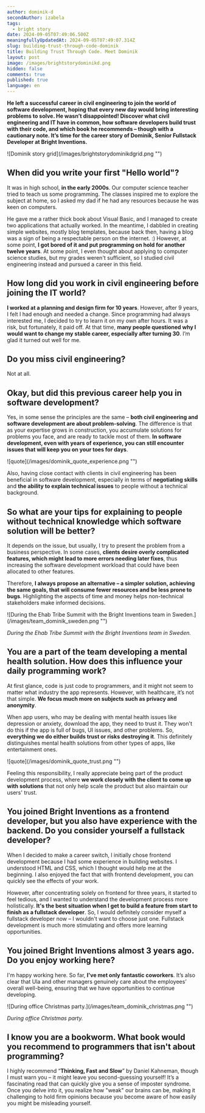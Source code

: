 ```yaml
---
author: dominik-d
secondAuthor: izabela
tags:
  - bright story
date: 2024-09-05T07:49:06.500Z
meaningfullyUpdatedAt: 2024-09-05T07:49:07.314Z
slug: building-trust-through-code-dominik
title: Building Trust Through Code. Meet Dominik
layout: post
image: /images/brightstorydominikd.png
hidden: false
comments: true
published: true
language: en
---
```

**He left a successful career in civil engineering to join the world of software development, hoping that every new day would bring interesting problems to solve. He wasn’t disappointed! Discover what civil engineering and IT have in common, how software developers build trust with their code, and which book he recommends – though with a cautionary note. It’s time for the career story of Dominik, Senior Fullstack Developer at Bright Inventions.**

<div className="image">![Dominik story grid](/images/brightstorydominikdgrid.png "")</div>

## When did you write your first "Hello world"?

It was in high school, **in the early 2000s**. Our computer science teacher tried to teach us some programming. The classes inspired me to explore the subject at home, so I asked my dad if he had any resources because he was keen on computers. 

He gave me a rather thick book about Visual Basic, and I managed to create two applications that actually worked. In the meantime, I dabbled in creating simple websites, mostly blog templates, because back then, having a blog was a sign of being a respectable person on the internet. :) However, at some point, **I got bored of it and put programming on hold for another twelve years**. At some point, I even thought about applying to computer science studies, but my grades weren't sufficient, so I studied civil engineering instead and pursued a career in this field.

## How long did you work in civil engineering before joining the IT world?

**I worked at a planning and design firm for 10 years**. However, after 9 years, I felt I had enough and needed a change. Since programming had always interested me, I decided to try to learn it on my own after hours. It was a risk, but fortunately, it paid off. At that time, **many people questioned why I would want to change my stable career, especially after turning 30**. I’m glad it turned out well for me.

## Do you miss civil engineering?

Not at all.

## Okay, but did this previous career help you in software development?

Yes, in some sense the principles are the same – **both civil engineering and software development are about problem-solving**. The difference is that as your expertise grows in construction, you accumulate solutions for problems you face, and are ready to tackle most of them. **In software development, even with years of experience, you can still encounter issues that will keep you on your toes for days**.

<div className="image">![quote](/images/dominik_quote_experience.png "")</div>

Also, having close contact with clients in civil engineering has been beneficial in software development, especially in terms of **negotiating skills** and **the ability to explain technical issues** to people without a technical background.

## So what are your tips for explaining to people without technical knowledge which software solution will be better?

It depends on the issue, but usually, I try to present the problem from a business perspective. In some cases, **clients desire overly complicated features, which might lead to more errors needing later fixes**, thus increasing the software development workload that could have been allocated to other features. 

Therefore, **I always propose an alternative – a simpler solution, achieving the same goals, that will consume fewer resources and be less prone to bugs**. Highlighting the aspects of time and money helps non-technical stakeholders make informed decisions.

<div className="image">![During the Ehab Tribe Summit with the Bright Inventions team in Sweden.](/images/team_dominik_sweden.png "")</div>

*During the Ehab Tribe Summit with the Bright Inventions team in Sweden.*

## You are a part of the team developing a mental health solution. How does this influence your daily programming work?

At first glance, code is just code to programmers, and it might not seem to matter what industry the app represents. However, with healthcare, it’s not that simple. **We focus much more on subjects such as privacy and anonymity**. 

When app users, who may be dealing with mental health issues like depression or anxiety, download the app, they need to trust it. They won't do this if the app is full of bugs, UI issues, and other problems. So, **everything we do either builds trust or risks destroying it**. This definitely distinguishes mental health solutions from other types of apps, like entertainment ones. 

<div className="image">![quote](/images/dominik_quote_trust.png "")</div>

Feeling this responsibility, I really appreciate being part of the product development process, where **we work closely with the client to come up with solutions** that not only help scale the product but also maintain our users' trust.

## You joined Bright Inventions as a frontend developer, but you also have experience with the backend. Do you consider yourself a fullstack developer?

When I decided to make a career switch, I initially chose frontend development because I had some experience in building websites. I understood HTML and CSS, which I thought would help me at the beginning. I also enjoyed the fact that with frontend development, you can quickly see the effects of your work. 

However, after concentrating solely on frontend for three years, it started to feel tedious, and I wanted to understand the development process more holistically. **It's the best situation when I get to build a feature from start to finish as a fullstack developer**. So, I would definitely consider myself a fullstack developer now – I wouldn't want to choose just one. Fullstack development is much more stimulating and offers more learning opportunities.

## You joined Bright Inventions almost 3 years ago. Do you enjoy working here?

I'm happy working here. So far, **I've met only fantastic coworkers**. It’s also clear that Ula and other managers genuinely care about the employees’ overall well-being, ensuring that we have opportunities to continue developing.

<div className="image">![During office Christmas party.](/images/team_dominik_christmas.png "")</div>

*During office Christmas party.*

## I know you are a bookworm. What book would you recommend to programmers that isn't about programming?

I highly recommend “**Thinking, Fast and Slow**” by Daniel Kahneman, though I must warn you – it might leave you second-guessing yourself! It’s a fascinating read that can quickly give you a sense of imposter syndrome. Once you delve into it, you realize how "weak" our brains can be, making it challenging to hold firm opinions because you become aware of how easily you might be misleading yourself.